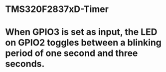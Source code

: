 # TMS320F2837xD-Timer
# When GPIO3 is set as input, the LED on GPIO2 toggles between a blinking period of one second and three seconds.
